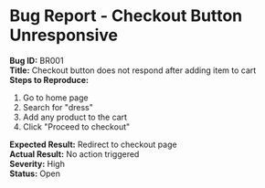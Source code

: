 # Bug Report - Checkout Button Unresponsive

**Bug ID:** BR001  
**Title:** Checkout button does not respond after adding item to cart  
**Steps to Reproduce:**  
1. Go to home page  
2. Search for "dress"  
3. Add any product to the cart  
4. Click "Proceed to checkout"

**Expected Result:** Redirect to checkout page  
**Actual Result:** No action triggered  
**Severity:** High  
**Status:** Open

